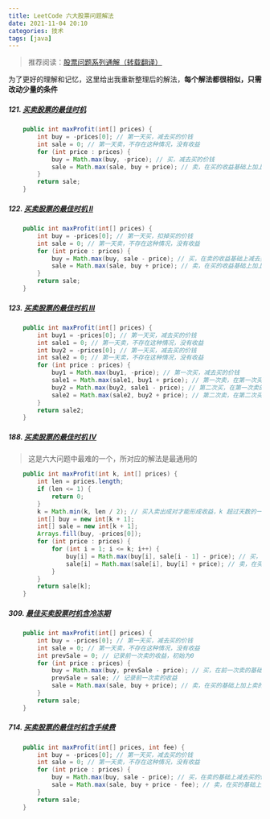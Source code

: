 ```yaml
---
title: LeetCode 六大股票问题解法
date: 2021-11-04 20:10
categories: 技术
tags: [java]
---
```


> 推荐阅读：[股票问题系列通解（转载翻译）](https://leetcode-cn.com/circle/article/qiAgHn/)

为了更好的理解和记忆，这里给出我重新整理后的解法，**每个解法都很相似，只需改动少量的条件**

<!-- more -->

##### 121. [买卖股票的最佳时机](https://leetcode-cn.com/problems/best-time-to-buy-and-sell-stock/)

``` java
    public int maxProfit(int[] prices) {
        int buy = -prices[0]; // 第一天买，减去买的价钱
        int sale = 0; // 第一天卖，不存在这种情况，没有收益
        for (int price : prices) {
            buy = Math.max(buy, -price); // 买，减去买的价钱
            sale = Math.max(sale, buy + price); // 卖，在买的收益基础上加上卖的价钱
        }
        return sale;
    }
```

##### 122. [买卖股票的最佳时机 II](https://leetcode-cn.com/problems/best-time-to-buy-and-sell-stock-ii/)

``` java
    public int maxProfit(int[] prices) {
        int buy = -prices[0]; // 第一天买，扣掉买的价钱
        int sale = 0; // 第一天卖，不存在这种情况，没有收益
        for (int price : prices) {
            buy = Math.max(buy, sale - price); // 买，在卖的收益基础上减去买的价钱
            sale = Math.max(sale, buy + price); // 卖，在买的收益基础上加上卖的价钱
        }
        return sale;
    }
```

##### 123. [买卖股票的最佳时机 III](https://leetcode-cn.com/problems/best-time-to-buy-and-sell-stock-iii/)

``` java
    public int maxProfit(int[] prices) {
        int buy1 = -prices[0]; // 第一天买，减去买的价钱
        int sale1 = 0; // 第一天卖，不存在这种情况，没有收益
        int buy2 = -prices[0]; // 第一天买，减去买的价钱
        int sale2 = 0; // 第一天卖，不存在这种情况，没有收益
        for (int price : prices) {
            buy1 = Math.max(buy1, -price); // 第一次买，减去买的价钱
            sale1 = Math.max(sale1, buy1 + price); // 第一次卖，在第一次买的收益基础上加上卖的价钱
            buy2 = Math.max(buy2, sale1 - price); // 第二次买，在第一次卖的收益基础上减去买的价钱
            sale2 = Math.max(sale2, buy2 + price); // 第二次卖，在第二次买的收益基础上加上卖的价钱
        }
        return sale2;
    }
```

##### 188. [买卖股票的最佳时机 IV](https://leetcode-cn.com/problems/best-time-to-buy-and-sell-stock-iv/)

> 这是六大问题中最难的一个，所对应的解法是最通用的

``` java
    public int maxProfit(int k, int[] prices) {
        int len = prices.length;
        if (len <= 1) {
            return 0;
        }
        k = Math.min(k, len / 2); // 买入卖出成对才能形成收益，k 超过天数的一半就没有意义
        int[] buy = new int[k + 1];
        int[] sale = new int[k + 1];
        Arrays.fill(buy, -prices[0]);
        for (int price : prices) {
            for (int i = 1; i <= k; i++) {
                buy[i] = Math.max(buy[i], sale[i - 1] - price); // 买，在上一次卖的收益基础上减去买的价钱
                sale[i] = Math.max(sale[i], buy[i] + price); // 卖，在买的收益基础上加上卖的价钱
            }
        }
        return sale[k];
    }
```

##### 309. [最佳买卖股票时机含冷冻期](https://leetcode-cn.com/problems/best-time-to-buy-and-sell-stock-with-cooldown/)

``` java
    public int maxProfit(int[] prices) {
        int buy = -prices[0]; // 第一天买，减去买的价钱
        int sale = 0; // 第一天卖，不存在这种情况，没有收益
        int prevSale = 0; // 记录前一次卖的收益，初始为0
        for (int price : prices) {
            buy = Math.max(buy, prevSale - price); // 买，在前一次卖的基础上减去买的价钱
            prevSale = sale; // 记录前一次卖的收益
            sale = Math.max(sale, buy + price); // 卖，在买的基础上加上卖的价钱
        }   
        return sale;
    }
```

##### 714. [买卖股票的最佳时机含手续费](https://leetcode-cn.com/problems/best-time-to-buy-and-sell-stock-with-transaction-fee/)

``` java
    public int maxProfit(int[] prices, int fee) {
        int buy = -prices[0]; // 第一天买，减去买的价钱
        int sale = 0; // 第一天卖，不存在这种情况，没有收益
        for (int price : prices) {
            buy = Math.max(buy, sale - price); // 买，在卖的基础上减去买的价钱
            sale = Math.max(sale, buy + price - fee); // 卖，在买的基础上加上卖的价钱，再扣除手续费
        }   
        return sale;
    }
```
